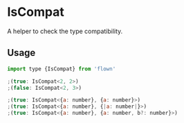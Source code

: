 # IsCompat

A helper to check the type compatibility.

## Usage

```js
import type {IsCompat} from 'flown'

;(true: IsCompat<2, 2>)
;(false: IsCompat<2, 3>)

;(true: IsCompat<{a: number}, {a: number}>)
;(true: IsCompat<{a: number}, {|a: number|}>)
;(true: IsCompat<{a: number}, {a: number, b?: number}>)
```
